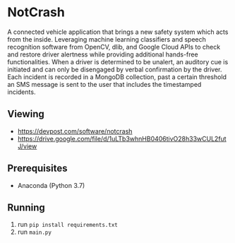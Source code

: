 # NotCrash

A connected vehicle application that brings a new safety system which acts from the inside. Leveraging machine learning classifiers and speech recognition software from OpenCV, dlib, and Google Cloud APIs to check and restore driver alertness while providing additional hands-free functionalities. When a driver is determined to be unalert, an auditory cue is initiated and can only be disengaged by verbal confirmation by the driver. Each incident is recorded in a MongoDB collection, past a certain threshold an SMS message is sent to the user that includes the timestamped incidents.


## Viewing
- https://devpost.com/software/notcrash
- https://drive.google.com/file/d/1uLTb3whnHB0406tivO28h33wCUL2futJ/view


## Prerequisites 

- Anaconda (Python 3.7)


## Running 

1. run ```pip install requirements.txt``` 
2. run ```main.py```

